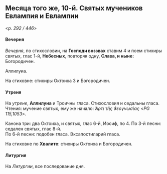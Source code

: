 
## Месяца того же, 10-й. Святых мучеников Евлампия и Евлампии

<*p. 292 / 446*>

#### Вечерня

*Вечерня*, по стихословии, на **Господи воззвах** ставим 4 и поем стихиры святых, глас 1-й, **Небесных**, 
повторяя одну, **Слава, и ныне:** Богородичен. 

Аллилуиа. 

На стиховне: стихиры Октоиха 3 и Богородичен.

#### Утреня

На *утрене*, **Аллилуиа** и Троичны гласа. Стихословия и седальны гласа. Чтения: мучение святых, ему же начало: 
*̓́Αρτι τῆς ϑεογνωσίας* <*PG 115,1053*>.   

Канона три: два Октоиха, и святых, глас 6-й, Иосиф, по 4. 
По 3-й песни: седален святых, глас 8-й.    
По 6-й песни: подобен гласа. 
Эксапостиларий гласа. 

На стиховне по **Хвалите**: стихиры Октоиха и Богородичен. 

#### Литургия

На *Литургии*, все последование дня. 
